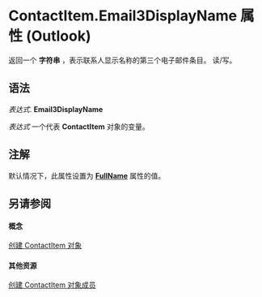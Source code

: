 
# ContactItem.Email3DisplayName 属性 (Outlook)

返回一个 **字符串** ，表示联系人显示名称的第三个电子邮件条目。 读/写。


## 语法

 _表达式_. **Email3DisplayName**

 _表达式_ 一个代表 **ContactItem** 对象的变量。


## 注解

默认情况下，此属性设置为 **[FullName](3036dc57-31fb-45ad-f51e-49336206581d.md)** 属性的值。


## 另请参阅


#### 概念


[创建 ContactItem 对象](8e32093c-a678-f1fd-3f35-c2d8994d166f.md)
#### 其他资源


[创建 ContactItem 对象成员](a8b13369-4c87-02aa-e62a-1f3067e559fa.md)